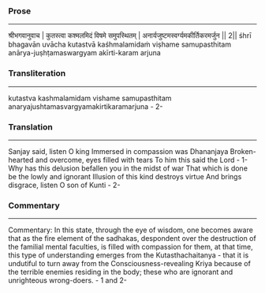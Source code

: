 ### Prose 
 --- 
श्रीभगवानुवाच |
कुतस्त्वा कश्मलमिदं विषमे समुपस्थितम् |
अनार्यजुष्टमस्वर्ग्यमकीर्तिकरमर्जुन || 2||
śhrī bhagavān uvācha
kutastvā kaśhmalamidaṁ viṣhame samupasthitam
anārya-juṣhṭamaswargyam akīrti-karam arjuna

### Transliteration 
 --- 
kutastva kashmalamidam vishame samupasthitam anaryajushtamasvargyamakirtikaramarjuna - 2-

### Translation 
 --- 
Sanjay said, listen O king Immersed in compassion was Dhananjaya Broken-hearted and overcome, eyes filled with tears To him this said the Lord - 1- Why has this delusion befallen you in the midst of war That which is done be the lowly and ignorant Illusion of this kind destroys virtue And brings disgrace, listen O son of Kunti - 2-

### Commentary 
 --- 
Commentary: In this state, through the eye of wisdom, one becomes aware that as the fire element of the sadhakas, despondent over the destruction of the familial mental faculties, is filled with compassion for them, at that time, this type of understanding emerges from the Kutasthachaitanya - that it is undutiful to turn away from the Consciousness-revealing Kriya because of the terrible enemies residing in the body; these who are ignorant and unrighteous wrong-doers. - 1 and 2-